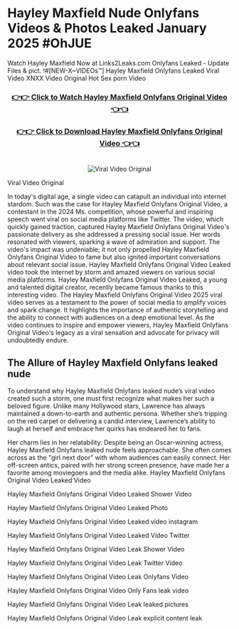 # Hayley Maxfield Nude Onlyfans Videos & Photos Leaked January 2025 #OhJUE

Watch Hayley Maxfield Now at Links2Leaks.com Onlyfans Leaked - Update Files & pict. !#[NEW-X~VIDEOs™] Hayley Maxfield Onlyfans Leaked Viral Video XNXX Video Original Hot Sex porn Video
<br>
<div align="center">
<h3><a href="https://links2leaks.com/hayleymaxfield" rel="nofollow">👉👉 Click to Watch Hayley Maxfield Onlyfans Original Video 👈👈</a></h3>
<h3><a href="https://links2leaks.com/hayleymaxfield" rel="nofollow">👉👉 Click to Download Hayley Maxfield Onlyfans Original Video 👈👈</a></h3>
<br>
<a href="https://links2leaks.com/hayleymaxfield" rel="nofollow"><img src="https://i.ibb.co/Gkj2r4b/banner.png" alt="Viral Video Original" style="max-width: 100%; display: inline-block;" data-target="animated-image.originalImage"></a>
</div>

Viral Video Original

In today's digital age, a single video can catapult an individual into internet stardom. Such was the case for Hayley Maxfield Onlyfans Original Video, a contestant in the 2024 Ms. competition, whose powerful and inspiring speech went viral on social media platforms like Twitter.
The video, which quickly gained traction, captured Hayley Maxfield Onlyfans Original Video's passionate delivery as she addressed a pressing social issue. Her words resonated with viewers, sparking a wave of admiration and support. The video's impact was undeniable; it not only propelled Hayley Maxfield Onlyfans Original Video to fame but also ignited important conversations about relevant social issue.
Hayley Maxfield Onlyfans Original Video Leaked video took the internet by storm and amazed viewers on various social media platforms. Hayley Maxfield Onlyfans Original Video Leaked, a young and talented digital creator, recently became famous thanks to this interesting video.
The Hayley Maxfield Onlyfans Original Video 2025 viral video serves as a testament to the power of social media to amplify voices and spark change. It highlights the importance of authentic storytelling and the ability to connect with audiences on a deep emotional level. As the video continues to inspire and empower viewers, Hayley Maxfield Onlyfans Original Video's legacy as a viral sensation and advocate for privacy will undoubtedly endure.

<h2>The Allure of Hayley Maxfield Onlyfans leaked nude</h2>


To understand why Hayley Maxfield Onlyfans leaked nude’s viral video created such a storm, one must first recognize what makes her such a beloved figure. Unlike many Hollywood stars, Lawrence has always maintained a down-to-earth and authentic persona. Whether she’s tripping on the red carpet or delivering a candid interview, Lawrence’s ability to laugh at herself and embrace her quirks has endeared her to fans.

Her charm lies in her relatability. Despite being an Oscar-winning actress, Hayley Maxfield Onlyfans leaked nude feels approachable. She often comes across as the "girl next door" with whom audiences can easily connect. Her off-screen antics, paired with her strong screen presence, have made her a favorite among moviegoers and the media alike.
Hayley Maxfield Onlyfans Original Video Leaked Video

Hayley Maxfield Onlyfans Original Video Leaked Shower Video

Hayley Maxfield Onlyfans Original Video Leaked Photo

Hayley Maxfield Onlyfans Original Video Leaked video instagram

Hayley Maxfield Onlyfans Original Video Leaked Video Twitter

Hayley Maxfield Onlyfans Original Video Leak Shower Video

Hayley Maxfield Onlyfans Original Video Leak Twitter Video

Hayley Maxfield Onlyfans Original Video Leak Onlyfans Video

Hayley Maxfield Onlyfans Original Video Only Fans leak video

Hayley Maxfield Onlyfans Original Video Leak leaked pictures

Hayley Maxfield Onlyfans Original Video Leak explicit content leak